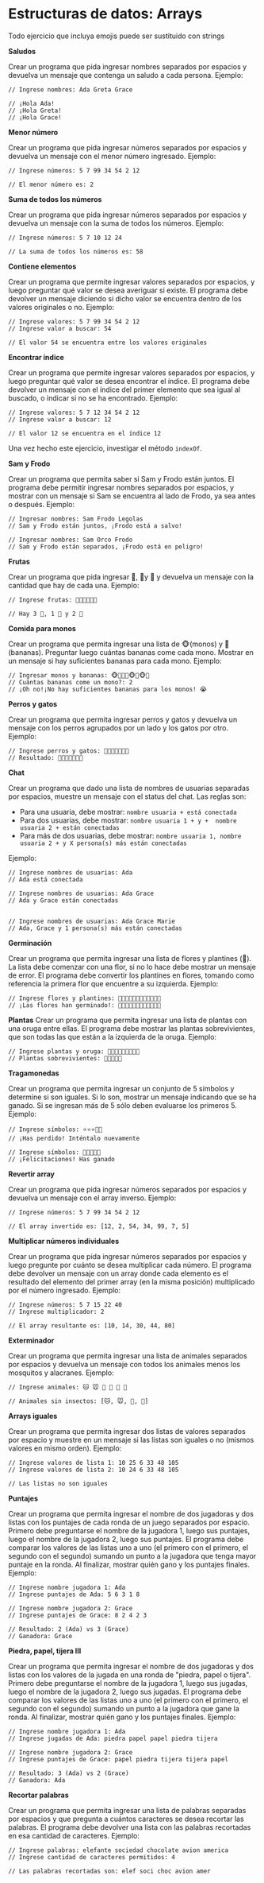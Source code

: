 # Estructuras de datos: Arrays

Todo ejercicio que incluya emojis puede ser sustituido con strings

**Saludos**

Crear un programa que pida ingresar nombres separados por espacios y devuelva un mensaje que contenga un saludo a cada persona. Ejemplo:

    // Ingrese nombres: Ada Greta Grace
    
    // ¡Hola Ada!
    // ¡Hola Greta!
    // ¡Hola Grace!

**Menor número**

Crear un programa que pida ingresar números separados por espacios y devuelva un mensaje con el menor número ingresado. Ejemplo:

    // Ingrese números: 5 7 99 34 54 2 12
    
    // El menor número es: 2

**Suma de todos los números**

Crear un programa que pida ingresar números separados por espacios y devuelva un mensaje con la suma de todos los números. Ejemplo:

    // Ingrese números: 5 7 10 12 24
    
    // La suma de todos los números es: 58

**Contiene elementos**

Crear un programa que permite ingresar valores separados por espacios, y luego preguntar qué valor se desea averiguar si existe. El programa debe devolver un mensaje diciendo si dicho valor se encuentra dentro de los valores originales o no. Ejemplo:

    // Ingrese valores: 5 7 99 34 54 2 12
    // Ingrese valor a buscar: 54
        
    // El valor 54 se encuentra entre los valores originales

**Encontrar índice**

Crear un programa que permite ingresar valores separados por espacios, y luego preguntar qué valor se desea encontrar el índice. El programa debe devolver un mensaje con el índice del primer elemento que sea igual al buscado, o indicar si no se ha encontrado. Ejemplo:

    // Ingrese valores: 5 7 12 34 54 2 12
    // Ingrese valor a buscar: 12
        
    // El valor 12 se encuentra en el índice 12

Una vez hecho este ejercicio, investigar el método `indexOf`.

**Sam y Frodo**

Crear un programa que permita saber si Sam y Frodo están juntos. El programa debe permitir ingresar nombres separados por espacios, y mostrar con un mensaje si Sam se encuentra al lado de Frodo, ya sea antes o después. Ejemplo:

    // Ingresar nombres: Sam Frodo Legolas
    // Sam y Frodo están juntos, ¡Frodo está a salvo!
    
    // Ingresar nombres: Sam Orco Frodo
    // Sam y Frodo están separados, ¡Frodo está en peligro!

**Frutas**

Crear un programa que pida ingresar 🍎, 🍐y 🍑 y devuelva un mensaje con la cantidad que hay de cada una. Ejemplo:

    // Ingrese frutas: 🍎🍎🍐🍑🍎🍑
    
    // Hay 3 🍎, 1 🍐 y 2 🍑

**Comida para monos**

Crear un programa que permita ingresar una lista de 🐵(monos) y **🍌**(bananas). Preguntar luego cuántas bananas come cada mono. Mostrar en un mensaje si hay suficientes bananas para cada mono. Ejemplo:

    // Ingresar monos y bananas: 🐵🍌🍌🍌🐵🍌🐵🍌
    // Cuántas bananas come un mono?: 2
    // ¡Oh no!¡No hay suficientes bananas para los monos! 😭

**Perros y gatos**

Crear un programa que permita ingresar perros y gatos y devuelva un mensaje con los perros agrupados por un lado y los gatos por otro. Ejemplo:

    // Ingrese perros y gatos: 🐶🐱🐶🐱🐱🐶🐶
    // Resultado: 🐶🐶🐶🐶🐱🐱🐱

**Chat**

Crear un programa que dado una lista de nombres de usuarias separadas por espacios, muestre un mensaje con el status del chat. Las reglas son:

- Para una usuaria, debe mostrar: `nombre usuaria + está conectada`
- Para dos usuarias, debe mostrar: `nombre usuaria 1 + y +  nombre usuaria 2 + están conectadas`
- Para más de dos usuarias, debe mostrar: `nombre usuaria 1, nombre usuaria 2 + y X persona(s) más están conectadas`

Ejemplo:

    // Ingrese nombres de usuarias: Ada
    // Ada está conectada
    
    // Ingrese nombres de usuarias: Ada Grace
    // Ada y Grace están conectadas
    
    
    // Ingrese nombres de usuarias: Ada Grace Marie
    // Ada, Grace y 1 persona(s) más están conectadas

**Germinación**

Crear un programa que permita ingresar una lista de flores y plantines (🌱). La lista debe comenzar con una flor, si no lo hace debe mostrar un mensaje de error. El programa debe convertir los plantines en flores, tomando como referencia la primera flor que encuentre a su izquierda. Ejemplo:

    // Ingrese flores y plantines: 🌷🌱🌱🌱🌻🌱🌱🌸🌱🌱🌱🌱
    // ¡Las flores han germinado!: 🌷🌷🌷🌷🌻🌻🌻🌸🌸🌸🌸🌸

**Plantas**
Crear un programa que permita ingresar una lista de plantas con una oruga entre ellas. El programa debe mostrar las plantas sobrevivientes, que son todas las que están a la izquierda de la oruga. Ejemplo:

    // Ingrese plantas y oruga: 🌱🌱🌱🌱🐛🌱🌱🌱🌱
    // Plantas sobrevivientes: 🌱🌱🌱🌱🌱

**Tragamonedas**

Crear un programa que permita ingresar un conjunto de 5 símbolos y determine si son iguales. Si lo son, mostrar un mensaje indicando que se ha ganado. Si se ingresan más de 5 sólo deben evaluarse los primeros 5. Ejemplo:

    // Ingrese símbolos: ⭐️⭐️⭐️💫✨
    // ¡Has perdido! Inténtalo nuevamente
    
    // Ingrese símbolos: 💫💫💫💫💫
    // ¡Felicitaciones! Has ganado
    

**Revertir array**

Crear un programa que pida ingresar números separados por espacios y devuelva un mensaje con el array inverso. Ejemplo:

    // Ingrese números: 5 7 99 34 54 2 12
    
    // El array invertido es: [12, 2, 54, 34, 99, 7, 5]

**Multiplicar números individuales**

Crear un programa que pida ingresar números separados por espacios y luego pregunte por cuánto se desea multiplicar cada número. El programa debe devolver un mensaje con un array donde cada elemento es el resultado del elemento del primer array (en la misma posición) multiplicado por el número ingresado. Ejemplo:

    // Ingrese números: 5 7 15 22 40
    // Ingrese multiplicador: 2
    
    // El array resultante es: [10, 14, 30, 44, 80]

**Exterminador**

Crear un programa que permita ingresar una lista de animales separados por espacios y devuelva un mensaje con todos los animales menos los mosquitos y alacranes. Ejemplo:

    // Ingrese animales: 🐱 🐭 🐶 🦟 🦊 🦂
    
    // Animales sin insectos: [🐱, 🐭, 🐶, 🦊]

**Arrays iguales**

Crear un programa que permita ingresar dos listas de valores separados por espacio y muestre en un mensaje si las listas son iguales o no (mismos valores en mismo orden). Ejemplo:

    // Ingrese valores de lista 1: 10 25 6 33 48 105
    // Ingrese valores de lista 2: 10 24 6 33 48 105
    
    // Las listas no son iguales

**Puntajes**

Crear un programa que permita ingresar el nombre de dos jugadoras y dos listas con los puntajes de cada ronda de un juego separados por espacio. Primero debe preguntarse el nombre de la jugadora 1, luego sus puntajes, luego el nombre de la jugadora 2, luego sus puntajes. El programa debe comparar los valores de las listas uno a uno (el primero con el primero, el segundo con el segundo) sumando un punto a la jugadora que tenga mayor puntaje en la ronda. Al finalizar, mostrar quién gano y los puntajes finales. Ejemplo:

    // Ingrese nombre jugadora 1: Ada
    // Ingrese puntajes de Ada: 5 6 3 1 8
    
    // Ingrese nombre jugadora 2: Grace
    // Ingrese puntajes de Grace: 8 2 4 2 3
    
    // Resultado: 2 (Ada) vs 3 (Grace)
    // Ganadora: Grace

**Piedra, papel, tijera III**

Crear un programa que permita ingresar el nombre de dos jugadoras y dos listas con los valores de la jugada en una ronda de "piedra, papel o tijera". Primero debe preguntarse el nombre de la jugadora 1, luego sus jugadas, luego el nombre de la jugadora 2, luego sus jugadas. El programa debe comparar los valores de las listas uno a uno (el primero con el primero, el segundo con el segundo) sumando un punto a la jugadora que gane la ronda. Al finalizar, mostrar quién gano y los puntajes finales. Ejemplo:

    // Ingrese nombre jugadora 1: Ada
    // Ingrese jugadas de Ada: piedra papel papel piedra tijera
    
    // Ingrese nombre jugadora 2: Grace
    // Ingrese puntajes de Grace: papel piedra tijera tijera papel
    
    // Resultado: 3 (Ada) vs 2 (Grace)
    // Ganadora: Ada

**Recortar palabras**

Crear un programa que permita ingresar una lista de palabras separadas por espacios y que pregunta a cuántos caracteres se desea recortar las palabras. El programa debe devolver una lista con las palabras recortadas en esa cantidad de caracteres. Ejemplo:

    // Ingrese palabras: elefante sociedad chocolate avion america
    // Ingrese cantidad de caracteres permitidos: 4
    
    // Las palabras recortadas son: elef soci choc avion amer
